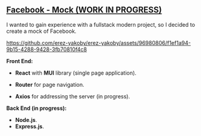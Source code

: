 ## [Facebook - Mock (WORK IN PROGRESS)](https://github.com/erez-yakoby/Facebook-Mock.git)
I wanted to gain experience with a fullstack modern project, so I decided to create a mock of Facebook.

https://github.com/erez-yakoby/erez-yakoby/assets/96980806/f1ef1a94-9b15-4288-9428-3fb70810f4c8


**Front End:** 
- **React** with **MUI** library (single page application). 

- **Router** for page navigation.

- **Axios** for addressing the server (in progress).

**Back End (in progress):** 
- **Node.js**.
- **Express.js**.
